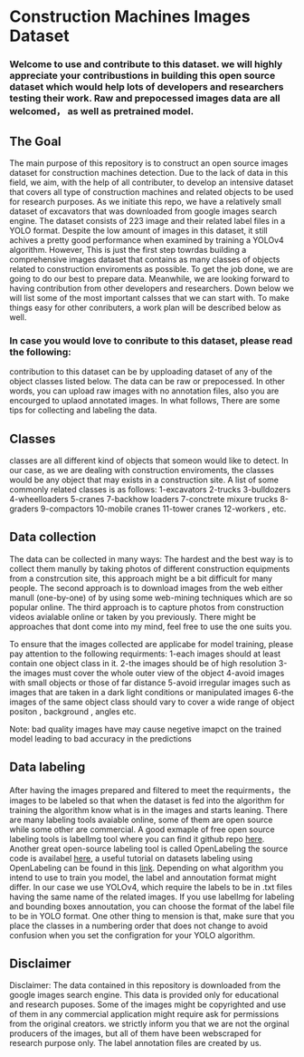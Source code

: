 # Construction Machines Images Dataset

### Welcome to use and contribute to this dataset. we will highly appreciate your contribustions in building this open source dataset which would help lots of developers and researchers testing their work. Raw and prepocessed images data are all welcomed， as well as pretrained model. 
## The Goal
The main purpose of this repository is to construct an open source images dataset for construction machines detection. Due to the lack of data in this field, we aim, with the help of all contributer, to develop an intensive dataset that covers all type of construction machines and related objects to be used for research purposes.  As we initiate this repo, we have a relatively small dataset of excavators that was downloaded from google images search engine. The dataset consists of 223 image and their related label files in a YOLO format. Despite the low amount of images in this dataset, it still achives a pretty good performance when examined by training a YOLOv4 algorithm. However, This is just the first step towrdas building a comprehensive images dataset that contains as many classes of objects related to construction enviroments as possible. To get the job done, we are going to do our best to prepare data. Meanwhile, we are looking forward to having contribution from other developers and researchers.
Down below we will list some of the most important calsses that we can start with. To make things easy for other conributers, a work plan will be described below as well. 

### In case you would love to conribute to this dataset, please read the following: 
contribution to this dataset can be by upploading dataset of any of the object classes listed below. The data can be raw or prepocessed. In other words, you can upload raw images with no annotation files, also you are encourged to uplaod annotated images. In what follows, There are some tips for collecting and labeling the data.  
## Classes 
classes are all different kind of objects that someon would like to detect. In our case, as we are dealing with construction enviroments, the classes would be any object that may exists in a construction site. A list of some commonly related classes is as follows: 
1-excavators
2-trucks
3-bulldozers 
4-wheelloaders
5-cranes
7-backhow loaders
7-conctrete mixure trucks
8-graders
9-compactors
10-mobile cranes
11-tower cranes
12-workers , etc.

## Data collection 
The data can be collected in many ways: The hardest and the best way is to collect them manully by taking photos of different construction equipments from a constrcution site, this approach might be a bit difficult for many people. The second approach is to download images from the web either manull (one-by-one) of by using some web-mining techniques which are so popular online. The third approach is to capture photos from construction videos avialable online or taken by you previously. There might be approaches that dont come into my mind, feel free to use the one suits you. 

To ensure that the images collected are applicabe for model training, please pay attention to the following requirments: 
1-each images should at least contain one object class in it. 
2-the images should be of high resolution
3-the images must cover the whole outer view of the object
4-avoid images with small objects or those of far distance
5-avoid irregular images such as images that are taken in a dark light conditions or manipulated images
6-the images of the same object class should vary to cover a wide range of object positon , background , angles etc. 

Note: bad quality images have may cause negetive imapct on the trained model leading to bad accuracy in the predictions

## Data labeling 
After having the images prepared and filtered to meet the requirments，the images to be labeled so that when the dataset is fed into the algorithm for training the algorithm know what is in the images and starts leaning. There are many labeling tools avaiable online, some of them are open source while some other are commercial. A good exmaple of free open source labeling tools is labelImg tool where you can find it github repo [here](https://github.com/tzutalin/labelImg). Another great open-source labeling tool is called OpenLabeling the source code is availabel [here](https://github.com/techzizou/OpenLabeling), a useful tutorial on datasets labeling using OpenLabeling can be found in this [link](https://medium.com/analytics-vidhya/image-dataset-labeling-annotation-bec3390eda2d). Depending on what algorithm you intend to use to train you model, the label and annoutation format might differ. In our case we use YOLOv4, which require the labels to be in .txt files having the same name of the related images. If you use labelImg for labeling and bounding boxes annoutation, you can choose the format of the label file to be in YOLO format. One other thing to mension is that, make sure that you place the classes in a numbering order that does not change to avoid confusion when you set the configration for your YOLO algorithm. 

## Disclaimer 
Disclaimer: 
The data contained in this repository is downloaded from the google images search engine. This data is provided only for educational and research puposes. Some of the images might be copyrighted and use of them in any commercial application might require ask for permissions from the original creators. we strictly inform you that we are not the orginal producers of the images, but all of them have been webscraped for research purpose only. The label annotation files are created by us. 


